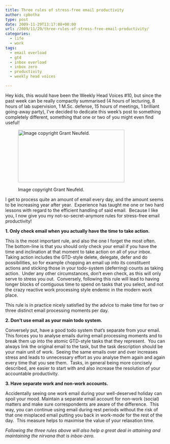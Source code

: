 ```yaml
---
title: Three rules of stress-free email productivity
author: cpbotha
type: post
date: 2009-11-29T13:17:08+00:00
url: /2009/11/29/three-rules-of-stress-free-email-productivity/
categories:
  - life
  - work
tags:
  - email overload
  - gtd
  - inbox overload
  - inbox zero
  - productivity
  - weekly head voices

---
```

Hey kids, this would have been the Weekly Head Voices #10, but since the past week can be really compactly summarised (4 hours of lecturing, 8 hours of lab supervision, 1 M.Sc. defense, 15 hours of meetings, 1 brilliant going-away party), I&#8217;ve decided to dedicate this week&#8217;s post to something completely different, something that one or two of you might even find useful!<figure id="attachment_712" aria-describedby="caption-attachment-712" style="width: 334px" class="wp-caption aligncenter">

[<img data-attachment-id="712" data-permalink="https://cpbotha.net/2009/11/29/three-rules-of-stress-free-email-productivity/fullish_inbox/" data-orig-file="https://cpbotha.net/wp-content/uploads/2009/11/fullish_inbox.jpg" data-orig-size="334,165" data-comments-opened="1" data-image-meta="{&quot;aperture&quot;:&quot;0&quot;,&quot;credit&quot;:&quot;&quot;,&quot;camera&quot;:&quot;&quot;,&quot;caption&quot;:&quot;&quot;,&quot;created_timestamp&quot;:&quot;0&quot;,&quot;copyright&quot;:&quot;&quot;,&quot;focal_length&quot;:&quot;0&quot;,&quot;iso&quot;:&quot;0&quot;,&quot;shutter_speed&quot;:&quot;0&quot;,&quot;title&quot;:&quot;&quot;}" data-image-title="fullish_inbox" data-image-description="" data-medium-file="https://cpbotha.net/wp-content/uploads/2009/11/fullish_inbox-300x148.jpg" data-large-file="https://cpbotha.net/wp-content/uploads/2009/11/fullish_inbox.jpg" class="size-full wp-image-712" title="fullish_inbox" src="http://cpbotha.net/wp-content/uploads/2009/11/fullish_inbox.jpg" alt="Image copyright Grant Neufeld." width="334" height="165" srcset="https://cpbotha.net/wp-content/uploads/2009/11/fullish_inbox.jpg 334w, https://cpbotha.net/wp-content/uploads/2009/11/fullish_inbox-300x148.jpg 300w" sizes="(max-width: 334px) 85vw, 334px" />][1]<figcaption id="caption-attachment-712" class="wp-caption-text">Image copyright Grant Neufeld.</figcaption></figure> 

I get to process quite an amount of email every day, and the amount seems to be increasing year after year.&nbsp; Experience has taught me one or two hard lessons with regard to the efficient handling of said email.&nbsp; Because I like you, I now give you my not-so-secret-anymore rules for stress-free email productivity!

**1. Only check email when you actually have the time to take action.**

This is the most important rule, and also the one I forget the most often.&nbsp; The bottom-line is that you should only check your email if you have the time and inclination at that moment to take action on all of your inbox.&nbsp; Taking action includes the GTD-style delete, delegate, defer and do possibilities, so for example chopping an email up into its constituent actions and sticking those in your todo-system (deferring) counts as taking action.&nbsp; Under any other circumstances, don&#8217;t even check, as this will only serve to stress you out.&nbsp; Conversely, following this rule will lead to having longer blocks of contiguous time to spend on tasks that you select, and not the crazy reactive work processing style endemic in the modern work place.

This rule is in practice nicely satisfied by the advice to make time for two or three distinct email processing moments per day.

**2. Don&#8217;t use email as your main todo system.**

Conversely put, have a good todo system that&#8217;s separate from your email.&nbsp; This forces you to analyse emails during email processing moments and to break them up into the atomic GTD-style tasks that they represent.&nbsp; You can always link the original email to the task, but the task description should be your main unit of work.&nbsp; Seeing the same emails over and over increases stress and leads to unnecessary effort as you analyse them again and again every time that you see them.&nbsp; Tasks, in general being more concisely described, are easier to start with and also increase the resolution of your accountable productivity.

**3. Have separate work and non-work accounts.**

Accidentally seeing one work email during your well-deserved holiday can spoil your mood. Maintain a separate email account for non-work (social) matters and make sure correspondents are aware of the difference.&nbsp; This way, you can continue using email during rest periods without the risk of that one misplaced email putting you back in work-mode for the rest of the day.&nbsp; This measure helps to maximise the value of your relaxation time.

_Following the three rules above will also help a great deal in attaining and maintaining the nirvana that is inbox-zero._

 [1]: http://www.flickr.com/photos/71592431@N00/2158962551
